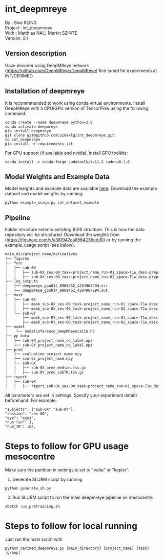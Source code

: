 # int_deepmreye

By :       Sina KLING<br/>
Project :  int_deepmreye <br/>
With :     Matthias NAU, Martin SZINTE<br/>
Version:   0.1<br/>

## Version description
Gaze decoder using DeepMReye network (https://github.com/DeepMReye/DeepMReye) fine tuned for experiments at 
INT/CERIMED. 


## Installation of deepmreye 

It is recommmended to work using conda virtual environments. 
Install DeepMReye with a CPU/GPU version of TensorFlow using the following command.

```
conda create --name deepmreye python=3.9
conda activate deepmreye
pip install deepmreye
git clone git@github.com:sinaklg/int_deepmreye.git
cd int_deepmreye
pip install -r requirements.txt
```

For GPU support (if available and nvidia), install GPU toolkits:

```
conda install -c conda-forge cudatoolkit=11.2 cudnn=8.1.0
```

## Model Weights and Example Data 
Model weights and example data are available [here](https://figshare.com/s/a381947ea8564235cdd0). 
Download the example dataset and model weigths by running: 

```
python example_usage.py int_dataset_example
```

## Pipeline 

Folder structure extents extisting BIDS structure. This is how the data repository will be structured. Download the weights from (https://figshare.com/s/a381947ea8564235cdd0) or by running the example_usage script (see below).

```bash
main_dir/project_name/derivatives
├── figures
├── func
│   ├── sub-0X
│   │   ├── sub-0X_ses-00_task-project_name_run-01_space-T1w_desc-preproc_bold.nii.gz
│   │   ├── sub-0X_ses-00_task-project_name_run-02_space-T1w_desc-preproc_bold.nii.gz
├── log_outputs
│   ├── deepmreye_gpu014_8969452_4294967294.err
│   ├── deepmreye_gpu014_8969452_4294967294.out
├── mask
│   ├── sub-0X
│   │   ├── mask_sub-0X_ses-00_task-project_name_run-01_space-T1w_desc-preproc_bold.p
│   │   ├── mask_sub-0X_ses-00_task-project_name_run-02_space-T1w_desc-preproc_bold.p
│   └── sub-0Y
│       ├── mask_sub-0Y_ses-00_task-project_name_run-01_space-T1w_desc-preproc_bold.p
│       ├── mask_sub-0Y_ses-00_task-project_name_run-02_space-T1w_desc-preproc_bold.p
├── model
│    └── modelinference_DeepMReyeCalib.h5
├── pp_data
│   ├── sub-0X_project_name_no_label.npz
│   ├── sub-0Y_project_name_no_label.npz
├── pred
│   ├── evaluation_project_name.npy
│   ├── scores_project_name.npy
│   ├── sub-0X
│   │   ├── sub-0X_pred_median.tsv.gz
│   │   ├── sub-0Y_pred_subTR.tsv.gz
├── report
│   ├── sub-0X
│   │   ├── report_sub-0X_ses-00_task-project_name_run-01_space-T1w_desc-preproc_bold.html

```

All parameters are set in settings. Specify your experiment details beforehand. For example:

```
"subjects": ["sub-0X","sub-0Y"], 
"session": "ses-00", 
"eye": "eye1", 
"num_run": 3,
"num_TR": 154, 

```

# Steps to follow for GPU usage mesocentre

Make sure the partition in settings is set to "volta" or "kepler". 

1. Generate SLURM script by running 

``` 
python generate_sh.py 

```

2. Run SLURM script to run the main deepmreye pipeline on mesocentre

```
sbatch run_pretraining.sh 

```

# Steps to follow for local running 

Just run the main script with

```
python cerimed_deepmreye.py [main_directory] [project_name] [task] [group]

```